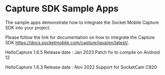# Capture SDK Sample Apps

The sample apps demonstrate how to integrate the Socket Mobile Capture SDK into your project.

Please follow the link for documentation on how to integrate the Capture SDK
https://docs.socketmobile.com/capture/java/en/latest/.

HelloCapture 1.6.5
Release date : Jan 2023
Patch fix to compile on Android 12

HelloCapture 1.6.3
Release date : Nov 2022
Support for SocketCam C820
